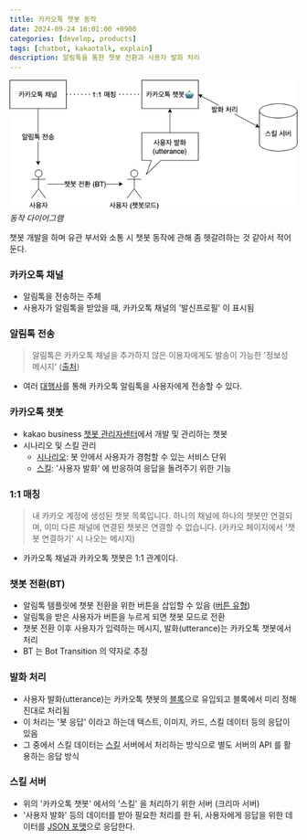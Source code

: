 ```yaml
---
title: 카카오톡 챗봇 동작
date: 2024-09-24 16:01:00 +0900
categories: [develop, products]
tags: [chatbot, kakaotalk, explain]
description: 알림톡을 통한 챗봇 전환과 사용자 발화 처리
---
```


![img-description](/assets/img/chatbot_diagram.png)
_동작 다이어그램_

챗봇 개발을 하며 유관 부서와 소통 시 챗봇 동작에 관해 좀 헷갈려하는 것 같아서 적어둔다.

### 카카오톡 채널
- 알림톡을 전송하는 주체
- 사용자가 알림톡을 받았을 때, 카카오톡 채널의 '발신프로필' 이 표시됨

### 알림톡 전송
> 알림톡은 카카오톡 채널을 추가하지 않은 이용자에게도 발송이 가능한 '정보성 메시지' ([출처](https://cs.kakao.com/helps_html/1073208550?locale=ko))

- 여러 [대행사](https://kakaobusiness.gitbook.io/main/ad/bizmessage/notice-friend#id-1-1)를 통해 카카오톡 알림톡을 사용자에게 전송할 수 있다.

### 카카오톡 챗봇
- kakao business [챗봇 관리자센터](https://chatbot.kakao.com/)에서 개발 및 관리하는 챗봇
- 시나리오 및 스킬 관리
  - [시나리오](https://kakaobusiness.gitbook.io/main/tool/chatbot/main_notions/scenario): 봇 안에서 사용자가 경험할 수 있는 서비스 단위
  - [스킬](https://kakaobusiness.gitbook.io/main/tool/chatbot/main_notions/skill): '사용자 발화' 에 반응하여 응답을 돌려주기 위한 기능

### 1:1 매칭
> 내 카카오 계정에 생성된 챗봇 목록입니다. 하나의 채널에 하나의 챗봇만 연결되며, 이미 다른 채널에 연결된 챗봇은 연결할 수 없습니다. (카카오 페이지에서 '챗봇 연결하기' 시 나오는 메시지)

- 카카오톡 채널과 카카오톡 챗봇은 1:1 관계이다.

### 챗봇 전환(BT)
- 알림톡 템플릿에 챗봇 전환을 위한 버튼을 삽입할 수 있음 ([버튼 유형](https://docs.kakaoi.ai/kakao_i_connect_message/bizmessage/common_guide/))
- 알림톡을 받은 사용자가 버튼을 누르게 되면 챗봇 모드로 전환
- 챗봇 전환 이후 사용자가 입력하는 메시지, 발화(utterance)는 카카오톡 챗봇에서 처리
- BT 는 Bot Transition 의 약자로 추정

### 발화 처리
- 사용자 발화(utterance)는 카카오톡 챗봇의 [블록](https://kakaobusiness.gitbook.io/main/tool/chatbot/main_notions/block)으로 유입되고 블록에서 미리 정해진대로 처리됨
- 이 처리는 '봇 응답' 이라고 하는데 텍스트, 이미지, 카드, 스킬 데이터 등의 응답이 있음
- 그 중에서 스킬 데이터는 [스킬](https://kakaobusiness.gitbook.io/main/tool/chatbot/skill_guide/make_skill) 서버에서 처리하는 방식으로 별도 서버의 API 를 활용하는 응답 방식

### 스킬 서버
- 위의 '카카오톡 챗봇' 에서의 '스킬' 을 처리하기 위한 서버 (크리마 서버)
- '사용자 발화' 등의 데이터를 받아 필요한 처리를 한 뒤, 사용자에게 응답을 위한 데이터를 [JSON 포맷](https://kakaobusiness.gitbook.io/main/tool/chatbot/skill_guide/answer_json_format#skillpayload)으로 응답한다.
